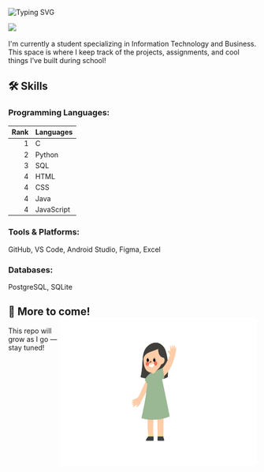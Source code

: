 ![Typing SVG](https://readme-typing-svg.demolab.com?font=Fira+Code&pause=1000&color=FFFFFF&width=435&height=50&lines=Hi👋+I'm+Ashley!!!)

<img height="500" src="welcome.gif">

I'm currently a student specializing in Information Technology and Business. This space is where I keep track of the projects, assignments, and cool things I’ve built during school!

## 🛠️ Skills
### Programming Languages:
| Rank | Languages     |
|-----:|---------------|
|     1|      C        |
|     2|    Python     |
|     3|     SQL       |               
|     4|     HTML      |
|     4|     CSS       |
|     4|     Java      |
|     4|   JavaScript  |

### Tools & Platforms:
GitHub, VS Code, Android Studio, Figma, Excel

### Databases:
PostgreSQL, SQLite


## 📌 More to come!   <img  align="right" width="400" height="300" src="image.jpg" alt="Ashley Lin avatar">

This repo will grow as I go — stay tuned!


